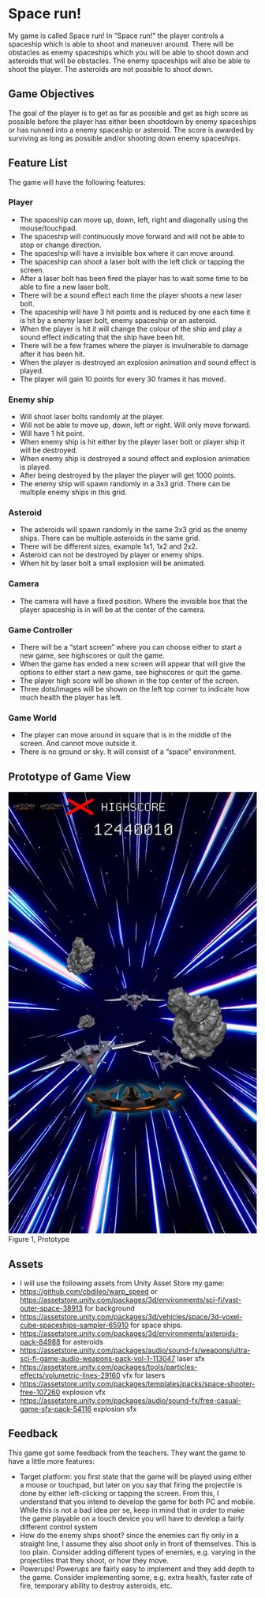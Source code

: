 # Space run!
My game is called Space run! In “Space run!” the player controls a spaceship which is able to shoot and maneuver around. There will be obstacles as enemy spaceships which you will be able to shoot down and asteroids that will be obstacles. The enemy spaceships will also be able to shoot the player. The asteroids are not possible to shoot down.

## Game Objectives
The goal of the player is to get as far as possible and get as high score as possible before the player has either been shootdown by enemy spaceships or has runned into a enemy spaceship or asteroid. The score is awarded by surviving as long as possible and/or shooting down enemy spaceships.

## Feature List
The game will have the following features:

### Player
* The spaceship can move up, down, left, right and diagonally using the mouse/touchpad.
* The spaceship will continuously move forward and will not be able to stop or change direction.
* The spaceship will have a invisible box where it can move around.
* The spaceship can shoot a laser bolt with the left click or tapping the screen.
* After a laser bolt has been fired the player has to wait some time to be able to fire a new laser bolt.
* There will be a sound effect each time the player shoots a new laser bolt.
* The spaceship will have 3 hit points and is reduced by one each time it is hit by a enemy laser bolt, enemy spaceship or an asteroid.
* When the player is hit it will change the colour of the ship and play a sound effect indicating that the ship have been hit.
* There will be a few frames where the player is invulnerable to damage after it has been hit.
* When the player is destroyed an explosion animation and sound effect is played.
* The player will gain 10 points for every 30 frames it has moved.


### Enemy ship
* Will shoot laser bolts randomly at the player. 
* Will not be able to move up, down, left or right. Will only move forward.
* Will have 1 hit point.
* When enemy ship is hit either by the player laser bolt or player ship it will be destroyed. 
* When enemy ship is destroyed a sound effect and explosion animation is played.
* After being destroyed by the player the player will get 1000 points.
* The enemy ship will spawn randomly in a 3x3 grid. There can be multiple enemy ships in this grid.


### Asteroid
* The asteroids will spawn randomly in the same 3x3 grid as the enemy ships. There can be multiple asteroids in the same grid.
* There will be different sizes, example 1x1, 1x2 and 2x2.
* Asteroid can not be destroyed by player or enemy ships.
* When hit by laser bolt a small explosion will be animated.


### Camera
* The camera will have a fixed position. Where the invisible box that the player spaceship is in will be at the center of the camera.


### Game Controller
* There will be a “start screen” where you can choose either to start a new game, see highscores or quit the game.
* When the game has ended a new screen will appear that will give the options to either start a new game, see highscores or quit the game.
* The player  high score will be shown in the top center of the screen.
* Three dots/images will be shown on the left top corner to indicate how much health the player has left.


### Game World
* The player can move around in square that is in the middle of the screen. And cannot move outside it.
* There is no ground or sky. It will consist of a “space” environment.


## Prototype of Game View

![Picture with the mockup](https://github.com/sebastian-porling/SpaceRun/blob/master/mockup.jpg "Figure 1, Prototype")
Figure 1, Prototype

## Assets
* I will use the following assets from Unity Asset Store my game:
* https://github.com/cbdileo/warp_speed or https://assetstore.unity.com/packages/3d/environments/sci-fi/vast-outer-space-38913  for background
* https://assetstore.unity.com/packages/3d/vehicles/space/3d-voxel-cube-spaceships-sampler-65910 for space ships.
* https://assetstore.unity.com/packages/3d/environments/asteroids-pack-84988 for asteroids
* https://assetstore.unity.com/packages/audio/sound-fx/weapons/ultra-sci-fi-game-audio-weapons-pack-vol-1-113047 laser sfx
* https://assetstore.unity.com/packages/tools/particles-effects/volumetric-lines-29160 vfx for lasers
* https://assetstore.unity.com/packages/templates/packs/space-shooter-free-107260 explosion vfx
* https://assetstore.unity.com/packages/audio/sound-fx/free-casual-game-sfx-pack-54116 explosion sfx

## Feedback 
This game got some feedback from the teachers. They want the game to have a little more features:
* Target platform: you first state that the game will be played using either a mouse or touchpad, but later on you say that firing the projectile is done by either left-clicking or tapping the screen. From this, I understand that you intend to develop the game for both PC and mobile. While this is not a bad idea per se, keep in mind that in order to make the game playable on a touch device you will have to develop a fairly different control system
* How do the enemy ships shoot? since the enemies can fly only in a straight line, I assume they also shoot only in front of themselves. This is too plain. Consider adding different types of enemies, e.g. varying in the projectiles that they shoot, or how they move. 
* Powerups! Powerups are fairly easy to implement and they add depth to the game. Consider implementing some, e.g. extra health, faster rate of fire, temporary ability to destroy asteroids, etc.

